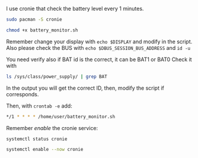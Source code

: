 I use cronie that check the battery level every 1 minutes.

```bash
sudo pacman -S cronie
```
```bash
chmod +x battery_monitor.sh
```
Remember change your display with `echo $DISPLAY` and modify in the script.
Also please check the BUS with `echo $DBUS_SESSION_BUS_ADDRESS` and `id -u`

You need verify also if BAT id is the correct, it can be BAT1 or BAT0
Check it with
```bash
ls /sys/class/power_supply/ | grep BAT
```
In the output you will get the correct ID, then, modify the script if corresponds.

Then, with `crontab -e` add:
```bash
*/1 * * * * /home/user/battery_monitor.sh
```
Remember *enable* the cronie service:
```bash
systemctl status cronie
```
```bash
systemctl enable --now cronie
```
